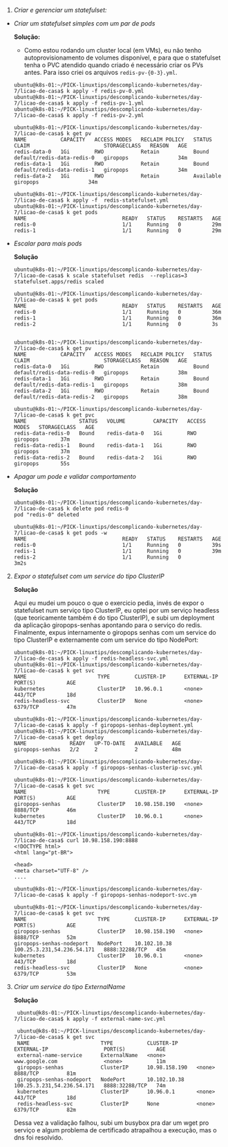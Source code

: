 1. _Criar e gerenciar um statefulset:_
  - _Criar um statefulset simples com um par de pods_

    **Solução:**
    - Como estou rodando um cluster local (em VMs), eu não tenho autoprovisionamento de volumes disponível, e para que o statefulset tenha o PVC atendido quando criado é necessário criar os PVs antes. Para isso criei os arquivos `redis-pv-{0-3}.yml`.
    ```
    ubuntu@k8s-01:~/PICK-linuxtips/descomplicando-kubernetes/day-7/licao-de-casa$ k apply -f redis-pv-0.yml
    ubuntu@k8s-01:~/PICK-linuxtips/descomplicando-kubernetes/day-7/licao-de-casa$ k apply -f redis-pv-1.yml
    ubuntu@k8s-01:~/PICK-linuxtips/descomplicando-kubernetes/day-7/licao-de-casa$ k apply -f redis-pv-2.yml

    ubuntu@k8s-01:~/PICK-linuxtips/descomplicando-kubernetes/day-7/licao-de-casa$ k get pv
    NAME           CAPACITY   ACCESS MODES   RECLAIM POLICY   STATUS      CLAIM                        STORAGECLASS   REASON   AGE
    redis-data-0   1Gi        RWO            Retain           Bound       default/redis-data-redis-0   giropops                34m
    redis-data-1   1Gi        RWO            Retain           Bound       default/redis-data-redis-1   giropops                34m
    redis-data-2   1Gi        RWO            Retain           Available                                giropops                34m

    ```

    ```
    ubuntu@k8s-01:~/PICK-linuxtips/descomplicando-kubernetes/day-7/licao-de-casa$ k apply -f  redis-statefulset.yml
    ubuntu@k8s-01:~/PICK-linuxtips/descomplicando-kubernetes/day-7/licao-de-casa$ k get pods
    NAME                               READY   STATUS    RESTARTS   AGE
    redis-0                            1/1     Running   0          29m
    redis-1                            1/1     Running   0          29m
    ```
  - _Escalar para mais pods_

    **Solução**
    ```
    ubuntu@k8s-01:~/PICK-linuxtips/descomplicando-kubernetes/day-7/licao-de-casa$ k scale statefulset redis  --replicas=3
    statefulset.apps/redis scaled

    ubuntu@k8s-01:~/PICK-linuxtips/descomplicando-kubernetes/day-7/licao-de-casa$ k get pods
    NAME                               READY   STATUS    RESTARTS   AGE
    redis-0                            1/1     Running   0          36m
    redis-1                            1/1     Running   0          36m
    redis-2                            1/1     Running   0          3s

    
    ubuntu@k8s-01:~/PICK-linuxtips/descomplicando-kubernetes/day-7/licao-de-casa$ k get pv
    NAME           CAPACITY   ACCESS MODES   RECLAIM POLICY   STATUS   CLAIM                        STORAGECLASS   REASON   AGE
    redis-data-0   1Gi        RWO            Retain           Bound    default/redis-data-redis-0   giropops                38m
    redis-data-1   1Gi        RWO            Retain           Bound    default/redis-data-redis-1   giropops                38m
    redis-data-2   1Gi        RWO            Retain           Bound    default/redis-data-redis-2   giropops                38m
    
    ubuntu@k8s-01:~/PICK-linuxtips/descomplicando-kubernetes/day-7/licao-de-casa$ k get pvc
    NAME                 STATUS   VOLUME         CAPACITY   ACCESS MODES   STORAGECLASS   AGE
    redis-data-redis-0   Bound    redis-data-0   1Gi        RWO            giropops       37m
    redis-data-redis-1   Bound    redis-data-1   1Gi        RWO            giropops       37m
    redis-data-redis-2   Bound    redis-data-2   1Gi        RWO            giropops       55s
    ```
  - _Apagar um pode e validar comportamento_

    **Solução**
    ```
    ubuntu@k8s-01:~/PICK-linuxtips/descomplicando-kubernetes/day-7/licao-de-casa$ k delete pod redis-0
    pod "redis-0" deleted

    ubuntu@k8s-01:~/PICK-linuxtips/descomplicando-kubernetes/day-7/licao-de-casa$ k get pods -w
    NAME                               READY   STATUS    RESTARTS   AGE
    redis-0                            1/1     Running   0          39s
    redis-1                            1/1     Running   0          39m
    redis-2                            1/1     Running   0          3m2s
    ```

2. _Expor o statefulset com um service do tipo ClusterIP_

   **Solução**

   Aqui eu mudei um pouco o que o exercicio pedia, invés de expor o statefulset num serviço tipo ClusterIP, eu optei por um serviço headless (que teoricamente também é do tipo ClusterIP), e subi um deployment da aplicação giropops-senhas apontando para o serviço do redis. Finalmente, expus internamente o giropops senhas com um service do tipo ClusterIP e externamente com um service do tipo NodePort:

    ```
    ubuntu@k8s-01:~/PICK-linuxtips/descomplicando-kubernetes/day-7/licao-de-casa$ k apply -f redis-headless-svc.yml
    ubuntu@k8s-01:~/PICK-linuxtips/descomplicando-kubernetes/day-7/licao-de-casa$ k get svc
    NAME                       TYPE        CLUSTER-IP      EXTERNAL-IP                  PORT(S)          AGE
    kubernetes                 ClusterIP   10.96.0.1       <none>                       443/TCP          18d
    redis-headless-svc         ClusterIP   None            <none>                       6379/TCP         47m

    ubuntu@k8s-01:~/PICK-linuxtips/descomplicando-kubernetes/day-7/licao-de-casa$ k apply -f giropops-senhas-deployment.yml
    ubuntu@k8s-01:~/PICK-linuxtips/descomplicando-kubernetes/day-7/licao-de-casa$ k get deploy
    NAME              READY   UP-TO-DATE   AVAILABLE   AGE
    giropops-senhas   2/2     2            2           48m

    ubuntu@k8s-01:~/PICK-linuxtips/descomplicando-kubernetes/day-7/licao-de-casa$ k apply -f giropops-senhas-clusterip-svc.yml

    ubuntu@k8s-01:~/PICK-linuxtips/descomplicando-kubernetes/day-7/licao-de-casa$ k get svc
    NAME                       TYPE        CLUSTER-IP      EXTERNAL-IP                  PORT(S)          AGE
    giropops-senhas            ClusterIP   10.98.158.190   <none>                       8888/TCP         46m
    kubernetes                 ClusterIP   10.96.0.1       <none>                       443/TCP          18d

    ubuntu@k8s-01:~/PICK-linuxtips/descomplicando-kubernetes/day-7/licao-de-casa$ curl 10.98.158.190:8888
    <!DOCTYPE html>
    <html lang="pt-BR">

    <head>
    <meta charset="UTF-8" />
    ....

    ubuntu@k8s-01:~/PICK-linuxtips/descomplicando-kubernetes/day-7/licao-de-casa$ k apply -f giropops-senhas-nodeport-svc.ym

    ubuntu@k8s-01:~/PICK-linuxtips/descomplicando-kubernetes/day-7/licao-de-casa$ k get svc
    NAME                       TYPE        CLUSTER-IP      EXTERNAL-IP                  PORT(S)          AGE
    giropops-senhas            ClusterIP   10.98.158.190   <none>                       8888/TCP         52m
    giropops-senhas-nodeport   NodePort    10.102.10.38    100.25.3.231,54.236.54.171   8888:32288/TCP   45m
    kubernetes                 ClusterIP   10.96.0.1       <none>                       443/TCP          18d
    redis-headless-svc         ClusterIP   None            <none>                       6379/TCP         53m

    ```
3. _Criar um service do tipo ExternalName_

   **Solução**

   ```
    ubuntu@k8s-01:~/PICK-linuxtips/descomplicando-kubernetes/day-7/licao-de-casa$ k apply -f external-name-svc.yml

    ubuntu@k8s-01:~/PICK-linuxtips/descomplicando-kubernetes/day-7/licao-de-casa$ k get svc
    NAME                       TYPE           CLUSTER-IP      EXTERNAL-IP                  PORT(S)          AGE
    external-name-service      ExternalName   <none>          www.google.com               <none>           11m
    giropops-senhas            ClusterIP      10.98.158.190   <none>                       8888/TCP         81m
    giropops-senhas-nodeport   NodePort       10.102.10.38    100.25.3.231,54.236.54.171   8888:32288/TCP   74m
    kubernetes                 ClusterIP      10.96.0.1       <none>                       443/TCP          18d
    redis-headless-svc         ClusterIP      None            <none>                       6379/TCP         82m

   ```
   Dessa vez a validação falhou, subi um busybox pra dar um wget pro serviço e algum problema de certificado atrapalhou a execução, mas o dns foi resolvido.
